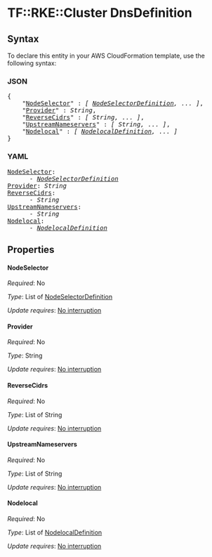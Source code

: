 # TF::RKE::Cluster DnsDefinition

## Syntax

To declare this entity in your AWS CloudFormation template, use the following syntax:

### JSON

<pre>
{
    "<a href="#nodeselector" title="NodeSelector">NodeSelector</a>" : <i>[ <a href="nodeselectordefinition.md">NodeSelectorDefinition</a>, ... ]</i>,
    "<a href="#provider" title="Provider">Provider</a>" : <i>String</i>,
    "<a href="#reversecidrs" title="ReverseCidrs">ReverseCidrs</a>" : <i>[ String, ... ]</i>,
    "<a href="#upstreamnameservers" title="UpstreamNameservers">UpstreamNameservers</a>" : <i>[ String, ... ]</i>,
    "<a href="#nodelocal" title="Nodelocal">Nodelocal</a>" : <i>[ <a href="nodelocaldefinition.md">NodelocalDefinition</a>, ... ]</i>
}
</pre>

### YAML

<pre>
<a href="#nodeselector" title="NodeSelector">NodeSelector</a>: <i>
      - <a href="nodeselectordefinition.md">NodeSelectorDefinition</a></i>
<a href="#provider" title="Provider">Provider</a>: <i>String</i>
<a href="#reversecidrs" title="ReverseCidrs">ReverseCidrs</a>: <i>
      - String</i>
<a href="#upstreamnameservers" title="UpstreamNameservers">UpstreamNameservers</a>: <i>
      - String</i>
<a href="#nodelocal" title="Nodelocal">Nodelocal</a>: <i>
      - <a href="nodelocaldefinition.md">NodelocalDefinition</a></i>
</pre>

## Properties

#### NodeSelector

_Required_: No

_Type_: List of <a href="nodeselectordefinition.md">NodeSelectorDefinition</a>

_Update requires_: [No interruption](https://docs.aws.amazon.com/AWSCloudFormation/latest/UserGuide/using-cfn-updating-stacks-update-behaviors.html#update-no-interrupt)

#### Provider

_Required_: No

_Type_: String

_Update requires_: [No interruption](https://docs.aws.amazon.com/AWSCloudFormation/latest/UserGuide/using-cfn-updating-stacks-update-behaviors.html#update-no-interrupt)

#### ReverseCidrs

_Required_: No

_Type_: List of String

_Update requires_: [No interruption](https://docs.aws.amazon.com/AWSCloudFormation/latest/UserGuide/using-cfn-updating-stacks-update-behaviors.html#update-no-interrupt)

#### UpstreamNameservers

_Required_: No

_Type_: List of String

_Update requires_: [No interruption](https://docs.aws.amazon.com/AWSCloudFormation/latest/UserGuide/using-cfn-updating-stacks-update-behaviors.html#update-no-interrupt)

#### Nodelocal

_Required_: No

_Type_: List of <a href="nodelocaldefinition.md">NodelocalDefinition</a>

_Update requires_: [No interruption](https://docs.aws.amazon.com/AWSCloudFormation/latest/UserGuide/using-cfn-updating-stacks-update-behaviors.html#update-no-interrupt)

